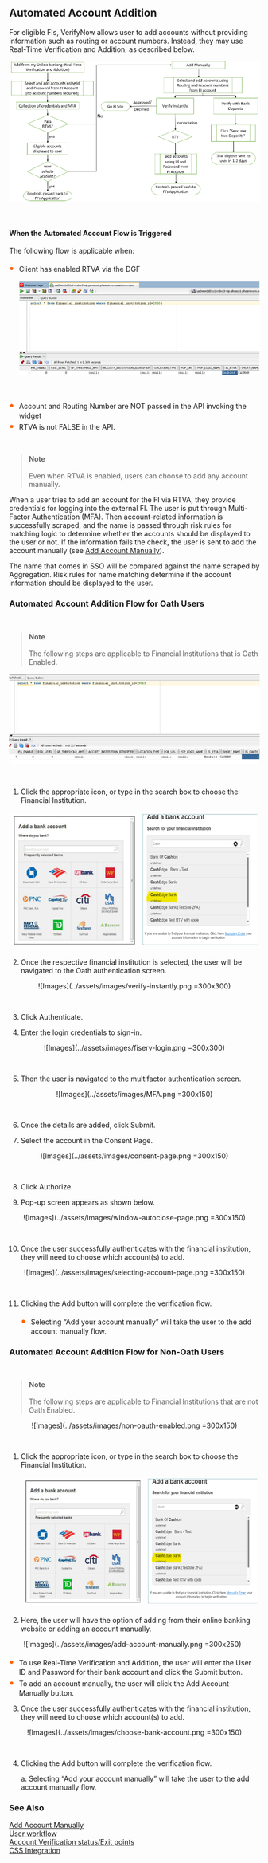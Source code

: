## Automated Account Addition

For eligible FIs, VerifyNow allows user to add accounts without providing information such as routing or account numbers. Instead, they may use Real-Time Verification and Addition, as described below.

<center>

![image](../assets/images/automated-account-flow.png)

&nbsp;

</center>


#### When the Automated Account Flow is Triggered

The following flow is applicable when:
<div class="card-body">
<ul>
<li>Client has enabled RTVA via the DGF</li>

<center>

![Images](../assets/images/RTVA-enabled.png)

&nbsp;

</center>

<li>Account and Routing Number are NOT passed in the API invoking the widget</li>

<li>RTVA is not FALSE in the API.</li>
</ul>
</div>


&nbsp;

<!-- theme: info -->
 
>**Note** <br/><br/>Even when RTVA is enabled, users can choose to add any account manually.


When a user tries to add an account for the FI via RTVA, they provide credentials for logging into the external FI. The user is put through Multi-Factor Authentication (MFA). Then account-related information is successfully scraped, and the name is passed through risk rules for matching logic to determine whether the accounts should be displayed to the user or not. If the information fails the check, the user is sent to add the account manually (see [Add Account Manually](?path=docs/add-account-manually.md)).

The name that comes in SSO will be compared against the name scraped by Aggregation. Risk rules for name matching determine if the account information should be displayed to the user.

### Automated Account Addition Flow for Oath Users

&nbsp;

<!-- theme: info -->
 
>**Note** <br/><br/>The following steps are applicable to Financial Institutions that is Oath Enabled.

<center>

![image](../assets/images/oauth-enabled.png)

&nbsp;

</center>

1.	Click the appropriate icon, or type in the search box to choose the Financial Institution.

<div class="card-container">
        <div style="margin: 5px">
            <img src="https://raw.githubusercontent.com/Fiserv/VerifyNow/develop/assets/images/bank-list.png">
        </div>
        <div style="margin: 5px">
            <img src="https://raw.githubusercontent.com/Fiserv/VerifyNow/develop/assets/images/bank-search.png">
        </div>
</div>

2.	Once the respective financial institution is selected, the user will be navigated to the Oath authentication screen.

<center>

![Images](../assets/images/verify-instantly.png =300x300)

&nbsp;

</center>

3.	Click Authenticate.

4.	Enter the login credentials to sign-in.

<center>

![Images](../assets/images/fiserv-login.png =300x300)

&nbsp;

</center>

5.	Then the user is navigated to the multifactor authentication screen.

<center>

![Images](../assets/images/MFA.png =300x150)

&nbsp;

</center>

6.	Once the details are added, click Submit.

7.	Select the account in the Consent Page. 

<center>

![Images](../assets/images/consent-page.png =300x150)

&nbsp;

</center>

8.	Click Authorize.

9.	Pop-up screen appears as shown below.

<center>

![Images](../assets/images/window-autoclose-page.png =300x150)

&nbsp;

</center>

10.	Once the user successfully authenticates with the financial institution, they will need to choose which account(s) to add.

<center>

![Images](../assets/images/selecting-account-page.png =300x150)

&nbsp;

</center>

11.	Clicking the Add button will complete the verification flow.

    <div class="card-body">
    <ul>
    <li>Selecting “Add your account manually” will take the user to the add account manually flow. </li>
    </ul>
    </div>

### Automated Account Addition Flow for Non-Oath Users

&nbsp;

<!-- theme: info -->
 
>**Note** <br/><br/>The following steps are applicable to Financial Institutions that are not Oath Enabled.

<center>

![Images](../assets/images/non-oauth-enabled.png =300x150)

&nbsp;

</center>

1.	Click the appropriate icon, or type in the search box to choose the Financial Institution.    

    <div class="card-container">
        <div style="margin: 5px">
            <img src="https://raw.githubusercontent.com/Fiserv/VerifyNow/develop/assets/images/bank-list.png">
        </div>
        <div style="margin: 5px">
            <img src="https://raw.githubusercontent.com/Fiserv/VerifyNow/develop/assets/images/bank-search.png">
        </div>
    </div>

2.	Here, the user will have the option of adding from their online banking website or adding an account manually.

<center>

![Images](../assets/images/add-account-manually.png =300x250)
&nbsp;

</center>

<div class="card-body">
        <ul>
            <li>To use Real-Time Verification and Addition, the user will enter the User ID and Password for their bank account and click the Submit button. </li>
            <li>To add an account manually, the user will click the Add Account Manually button. </li>
        </ul>
</div>

3.	Once the user successfully authenticates with the financial institution, they will need to choose which account(s) to add.

<center>

![Images](../assets/images/choose-bank-account.png =300x150)

&nbsp;

</center>

4.	Clicking the Add button will complete the verification flow.

    a.	Selecting “Add your account manually” will take the user to the add account manually flow.

### See Also

[Add Account Manually](?path=docs/add-account-manually.md)</br>
[User workflow](?path=docs/user-workflow.md)</br>
[Account Verification status/Exit points](?path=docs/account-verification-status.md)</br>
[CSS Integration](?path=docs/css-integration.md)

<style>
    .card-body ul {
        list-style: none;
        padding-left: 20px;
    }
    .card-body ul li::before {
        content: "\2022";
        font-size: 1.5em;
        color: #f60;
        display: inline-block;
        width: 1em;
        margin-left: -1em;
    }
    .card-container {
            display: flex;
            justify-content: space-between;
        }
        .card {
            border: 1px solid black;
            border-radius: 8px;
            margin: 5px;
            display: flex;
            flex-direction: column;
        }
</style>